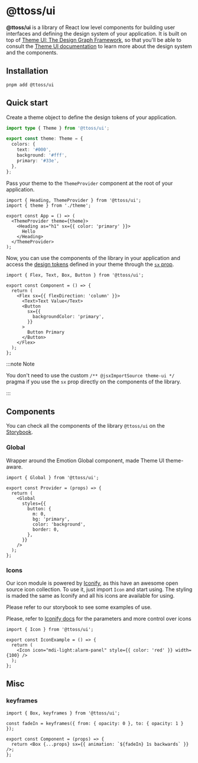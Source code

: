 # @ttoss/ui

**@ttoss/ui** is a library of React low level components for building user interfaces and defining the design system of your application. It is built on top of [Theme UI: The Design Graph Framework](https://theme-ui.com/), so that you'll be able to consult the [Theme UI documentation](https://theme-ui.com/getting-started) to learn more about the design system and the components.

## Installation

```shell
pnpm add @ttoss/ui
```

## Quick start

Create a theme object to define the design tokens of your application.

```ts
import type { Theme } from '@ttoss/ui';

export const theme: Theme = {
  colors: {
    text: '#000',
    background: '#fff',
    primary: '#33e',
  },
};
```

Pass your theme to the `ThemeProvider` component at the root of your application.

```tsx
import { Heading, ThemeProvider } from '@ttoss/ui';
import { theme } from './theme';

export const App = () => (
  <ThemeProvider theme={theme}>
    <Heading as="h1" sx={{ color: 'primary' }}>
      Hello
    </Heading>
  </ThemeProvider>
);
```

Now, you can use the components of the library in your application and access the [design tokens](/docs/design/design-tokens) defined in your theme through the [`sx` prop](https://theme-ui.com/getting-started#sx-prop).

```tsx
import { Flex, Text, Box, Button } from '@ttoss/ui';

export const Component = () => {
  return (
    <Flex sx={{ flexDirection: 'column' }}>
      <Text>Text Value</Text>
      <Button
        sx={{
          backgroundColor: 'primary',
        }}
      >
        Button Primary
      </Button>
    </Flex>
  );
};
```

:::note Note

You don't need to use the custom `/** @jsxImportSource theme-ui */` pragma if you use the `sx` prop directly on the components of the library.

:::

## Components

You can check all the components of the library `@ttoss/ui` on the [Storybook](https://storybook.ttoss.dev/?path=/story/ui).

### Global

Wrapper around the Emotion Global component, made Theme UI theme-aware.

```tsx
import { Global } from '@ttoss/ui';

export const Provider = (props) => {
  return (
    <Global
      styles={{
        button: {
          m: 0,
          bg: 'primary',
          color: 'background',
          border: 0,
        },
      }}
    />
  );
};
```

### Icons

Our icon module is powered by [Iconify](https://iconify.design/), as this have an awesome open source icon collection.
To use it, just import `Icon` and start using. The styling is maded the same as Iconify and all his icons are available for using.

Please refer to our storybook to see some examples of use.

Please, refer to [Iconify docs](https://docs.iconify.design/icon-components/react/) for the parameters and more control over icons

```tsx
import { Icon } from '@ttoss/ui';

export const IconExample = () => {
  return (
    <Icon icon="mdi-light:alarm-panel" style={{ color: 'red' }} width={100} />
  );
};
```

## Misc

### keyframes

```tsx
import { Box, keyframes } from '@ttoss/ui';

const fadeIn = keyframes({ from: { opacity: 0 }, to: { opacity: 1 } });

export const Component = (props) => {
  return <Box {...props} sx={{ animation: `${fadeIn} 1s backwards` }} />;
};
```
